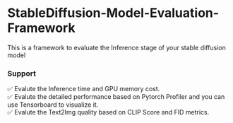 # StableDiffusion-Model-Evaluation-Framework
This is a framework to evaluate the Inference stage of your stable diffusion model

### Support
✅ Evalute the Inference time and GPU memory cost.
<br>✅ Evalute the detailed performance based on Pytorch Profiler and you can use Tensorboard to visualize it.
<br>✅ Evalute the Text2Img quality based on CLIP Score and FID metrics.
